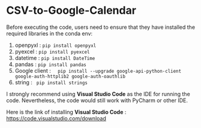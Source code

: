 # CSV-to-Google-Calendar

Before executing the code, users need to ensure that they have installed the required libraries in the conda env:
1. openpyxl : ``` pip install openpyxl ```
2. pyexcel : ``` pip install pyexcel ```
3. datetime : ``` pip install DateTime ```
4. pandas : ``` pip install pandas ```
5. Google client : ```  pip install --upgrade google-api-python-client google-auth-httplib2 google-auth-oauthlib```
6. string : ``` pip install strings```


I strongly recommend using **Visual Studio Code** as the IDE for running the code.
Nevertheless, the code would still work with PyCharm or other IDE.

Here is the link of installing **Visual Studio Code** : https://code.visualstudio.com/download




